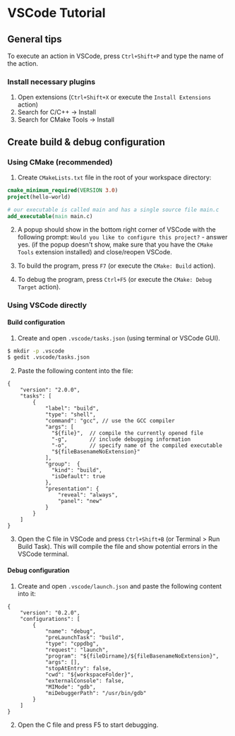 # VSCode Tutorial
## General tips
To execute an action in VSCode, press `Ctrl+Shift+P` and type the name of the action.

### Install necessary plugins
1. Open extensions (`Ctrl+Shift+X` or execute the `Install Extensions` action)
2. Search for C/C++ -> Install
3. Search for CMake Tools -> Install

## Create build & debug configuration
### Using CMake (recommended)
1. Create `CMakeLists.txt` file in the root of your workspace directory:
```cmake
cmake_minimum_required(VERSION 3.0)
project(hello-world)

# our executable is called main and has a single source file main.c
add_executable(main main.c)
```

2. A popup should show in the bottom right corner of VSCode with the following prompt:
`Would you like to configure this project?` - answer yes.
(if the popup doesn't show, make sure that you have the `CMake Tools` extension installed)
and close/reopen VSCode.

3. To build the program, press `F7` (or execute the `CMake: Build` action).
4. To debug the program, press `Ctrl+F5` (or execute the `CMake: Debug Target` action).

### Using VSCode directly
#### Build configuration
1. Create and open `.vscode/tasks.json` (using terminal or VSCode GUI).
```bash
$ mkdir -p .vscode
$ gedit .vscode/tasks.json
```

2. Paste the following content into the file:
```json5
{
    "version": "2.0.0",
    "tasks": [
        {
            "label": "build",
            "type": "shell",
            "command": "gcc", // use the GCC compiler
            "args": [
              "${file}",  // compile the currently opened file
              "-g",       // include debugging information
              "-o",       // specify name of the compiled executable
              "${fileBasenameNoExtension}"
            ],
            "group":  {
              "kind": "build",
              "isDefault": true
            },
            "presentation": {
                "reveal": "always",
                "panel": "new"
            }
        }
    ]
}
```

3. Open the C file in VSCode and press `Ctrl+Shift+B` (or Terminal > Run Build Task). This will compile the file
and show potential errors in the VSCode terminal.

#### Debug configuration
1. Create and open `.vscode/launch.json` and paste the following content into it:
```json5
{
    "version": "0.2.0",
    "configurations": [
        {
            "name": "debug",
            "preLaunchTask": "build",
            "type": "cppdbg",
            "request": "launch",
            "program": "${fileDirname}/${fileBasenameNoExtension}",
            "args": [],
            "stopAtEntry": false,
            "cwd": "${workspaceFolder}",
            "externalConsole": false,
            "MIMode": "gdb",
            "miDebuggerPath": "/usr/bin/gdb"
        }
    ]
}
```
2. Open the C file and press F5 to start debugging.
